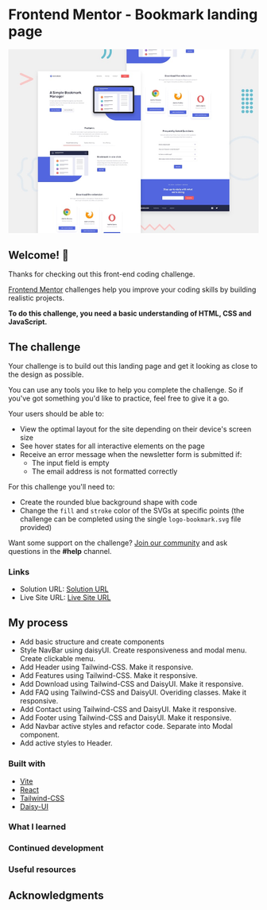 # Frontend Mentor - Bookmark landing page

![Design preview for the Bookmark landing page coding challenge](public/design/desktop-preview.jpg)

## Welcome! 👋

Thanks for checking out this front-end coding challenge.

[Frontend Mentor](https://www.frontendmentor.io) challenges help you improve your coding skills by building realistic projects.

**To do this challenge, you need a basic understanding of HTML, CSS and JavaScript.**

## The challenge

Your challenge is to build out this landing page and get it looking as close to the design as possible.

You can use any tools you like to help you complete the challenge. So if you've got something you'd like to practice, feel free to give it a go.

Your users should be able to:

- View the optimal layout for the site depending on their device's screen size
- See hover states for all interactive elements on the page
- Receive an error message when the newsletter form is submitted if:
  - The input field is empty
  - The email address is not formatted correctly

For this challenge you'll need to:

- Create the rounded blue background shape with code
- Change the `fill` and `stroke` color of the SVGs at specific points (the challenge can be completed using the single `logo-bookmark.svg` file provided)

Want some support on the challenge? [Join our community](https://www.frontendmentor.io/community) and ask questions in the **#help** channel.

### Links

- Solution URL: [Solution URL](https://github.com/alexander-hergert/bookmark-landing-page)
- Live Site URL: [Live Site URL](https://a-hergert-bookmark-landing-page.netlify.app)

## My process

- Add basic structure and create components
- Style NavBar using daisyUI. Create responsiveness and modal menu. Create clickable menu.
- Add Header using Tailwind-CSS. Make it responsive.
- Add Features using Tailwind-CSS. Make it responsive.
- Add Download using Tailwind-CSS and DaisyUI. Make it responsive.
- Add FAQ using Tailwind-CSS and DaisyUI. Overiding classes. Make it responsive.
- Add Contact using Tailwind-CSS and DaisyUI. Make it responsive.
- Add Footer using Tailwind-CSS and DaisyUI. Make it responsive.
- Add Navbar active styles and refactor code. Separate into Modal component.
- Add active styles to Header.

### Built with

- [Vite](https://vitejs.dev/guide/)
- [React](https://reactjs.org/)
- [Tailwind-CSS](https://tailwindcss.com/docs/installation)
- [Daisy-UI](https://daisyui.com/docs/install/)

### What I learned

### Continued development

### Useful resources

## Acknowledgments
